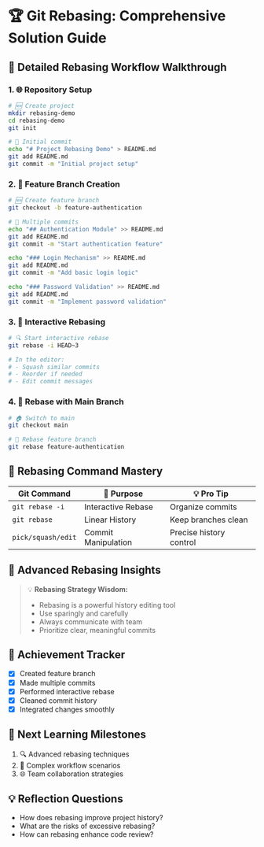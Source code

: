 # 🏆 Git Rebasing: Comprehensive Solution Guide

## 🚀 Detailed Rebasing Workflow Walkthrough

### 1. 🌐 Repository Setup
```bash
# 🆕 Create project
mkdir rebasing-demo
cd rebasing-demo
git init

# 📝 Initial commit
echo "# Project Rebasing Demo" > README.md
git add README.md
git commit -m "Initial project setup"
```

### 2. 🔀 Feature Branch Creation
```bash
# 🆕 Create feature branch
git checkout -b feature-authentication

# 📝 Multiple commits
echo "## Authentication Module" >> README.md
git add README.md
git commit -m "Start authentication feature"

echo "### Login Mechanism" >> README.md
git add README.md
git commit -m "Add basic login logic"

echo "### Password Validation" >> README.md
git add README.md
git commit -m "Implement password validation"
```

### 3. 🧩 Interactive Rebasing
```bash
# 🔍 Start interactive rebase
git rebase -i HEAD~3

# In the editor:
# - Squash similar commits
# - Reorder if needed
# - Edit commit messages
```

### 4. 🔄 Rebase with Main Branch
```bash
# 🏠 Switch to main
git checkout main

# 🌈 Rebase feature branch
git rebase feature-authentication
```

## 🧠 Rebasing Command Mastery
| Git Command | 🎨 Purpose | 💡 Pro Tip |
|-------------|------------|-------------|
| `git rebase -i` | Interactive Rebase | Organize commits |
| `git rebase` | Linear History | Keep branches clean |
| `pick/squash/edit` | Commit Manipulation | Precise history control |

## 🌟 Advanced Rebasing Insights
> 💡 **Rebasing Strategy Wisdom:**
> - Rebasing is a powerful history editing tool
> - Use sparingly and carefully
> - Always communicate with team
> - Prioritize clear, meaningful commits

## 🏅 Achievement Tracker
- [x] Created feature branch
- [x] Made multiple commits
- [x] Performed interactive rebase
- [x] Cleaned commit history
- [x] Integrated changes smoothly

## 🚀 Next Learning Milestones
1. 🔍 Advanced rebasing techniques
2. 📂 Complex workflow scenarios
3. 🌐 Team collaboration strategies

## 💡 Reflection Questions
- How does rebasing improve project history?
- What are the risks of excessive rebasing?
- How can rebasing enhance code review?
